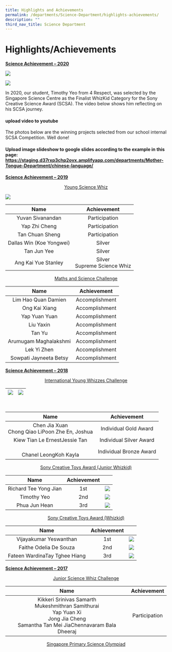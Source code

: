 ```yaml
---
title: Highlights and Achievements
permalink: /departments/Science-Department/highlights-achievements/
description: ""
third_nav_title: Science Department
---
```

# Highlights/Achievements
<b><u>Science Achievement – 2020</u></b>

![](/images/Departments/Science%20Department/logo.png)

![](/images/Departments/Science%20Department/Timothy.jpg)

In 2020, our student, Timothy Yeo from 4 Respect, was selected by the Singapore Science Centre as the Finalist WhizKid Category for the Sony Creative Science Award (SCSA). The video below shows him reflecting on his SCSA journey.

#### upload video to youtube

The photos below are the winning projects selected from our school internal SCSA Competition. Well done!

#### Upload image slideshow to google slides according to the example in this page: https://staging.d37rxp3chp2ovx.amplifyapp.com/departments/Mother-Tongue-Department/chinese-language/

<b><u>Science Achievement – 2019</u></b>

<p style="text-align: center;"><u>Young Science Whiz</u></p>

![](/images/Departments/Science%20Department/2019_young%20science%20whiz_a.jpg)


|            Name           |           Achievement           |
|:-------------------------:|:-------------------------------:|
|      Yuvan Sivanandan     |          Participation          |
|       Yap Zhi Cheng       |          Participation          |
|       Tan Chuan Sheng     |          Participation          |
|  Dallas Win (Koe Yongwei) |              Silver             |
|        Tan Jun Yee        |              Silver             |
|    Ang Kai Yue Stanley    |  Silver<br>Supreme Science Whiz |

<p style="text-align: center;"><u>Maths and Science Challenge</u></p>

|           Name          |   Achievement   |
|:-----------------------:|:---------------:|
|   Lim Hao Quan Damien   |  Accomplishment |
|      Ong Kai Xiang      |  Accomplishment |
|       Yap Yuan Yuan     |  Accomplishment |
|        Liu Yaxin        |  Accomplishment |
|         Tan Yu          |  Accomplishment |
|   Arumugam Maghalakshmi |  Accomplishment |
|        Lek Yi Zhen      |  Accomplishment |
|  Sowpati Jayneeta Betsy |  Accomplishment |


<b><u>Science Achievement – 2018</u></b>

<p style="text-align: center;"><u>International Young Whizzes Challenge</u></p>

| ![](/images/Departments/Science%20Department/2018_international%20young%20whizzes%20challenge_a.jpg) | ![](/images/Departments/Science%20Department/2018_international%20young%20whizzes%20challenge_b.jpg) |
|:----:|:-----------:|

<br>

|                          Name                         |        Achievement       |
|:-----------------------------------------------------:|:------------------------:|
| Chen Jia Xuan<br>Chong Qiao LiPoon Zhe En, Joshua<br> |   Individual Gold Award  |
| Kiew Tian Le ErnestJessie Tan<br>                     |  Individual Silver Award |
|             <br>Chanel LeongKoh Kayla <br>            |  Individual Bronze Award |

<p style="text-align: center;"><u>Sony Creative Toys Award (Junior Whizkid)</u></p>

|          Name         | Achievement |    |
|:---------------------:|:-----------:|:--:|
| Richard Tee Yong Jian |     1st     | ![](/images/Departments/Science%20Department/2019_sony%20toy%20junior%20whizkid_a.jpg)  |
|      Timothy Yeo      |     2nd     |  ![](/images/Departments/Science%20Department/2019_sony%20toy%20junior%20whizkid_b.jpg) |
|      Phua Jun Hean    |      3rd    |  ![](/images/Departments/Science%20Department/2019_sony%20toy%20junior%20whizkid_c.jpg) |

<p style="text-align: center;"><u>Sony Creative Toys Award (Whizkid)</u></p>

|                Name                | Achievement |   |
|:----------------------------------:|:-----------:|:-:|
|       Vijayakumar Yeswanthan       |     1st     | ![](/images/Departments/Science%20Department/2019_sony%20toy%20whizkid_a.jpg) |
|       Faithe Odelia De Souza       |     2nd     | ![](/images/Departments/Science%20Department/2019_sony%20toy%20whizkid_b.jpg) |
| Fateen WardinaTay Tghee Hiang  |      3rd    | ![](/images/Departments/Science%20Department/2019_sony%20toy%20whizkid_c.jpg) |

<b><u>Science Achievement – 2017</u></b>

<p style="text-align: center;"><u>Junior Science Whiz Challenge</u></p>

|                                                                  Name                                                                 |  Achievement  |
|:-------------------------------------------------------------------------------------------------------------------------------------:|:-------------:|
| Kikkeri Srinivas Samarth<br>Mukeshmithran Samithurai<br>Yap Yuan Xi<br>Jong Jia Cheng<br>Samantha Tan Mei JiaChennavaram Bala Dheeraj | Participation |

<p style="text-align: center;"><u>Singapore Primary Science Olympiad</u></p>